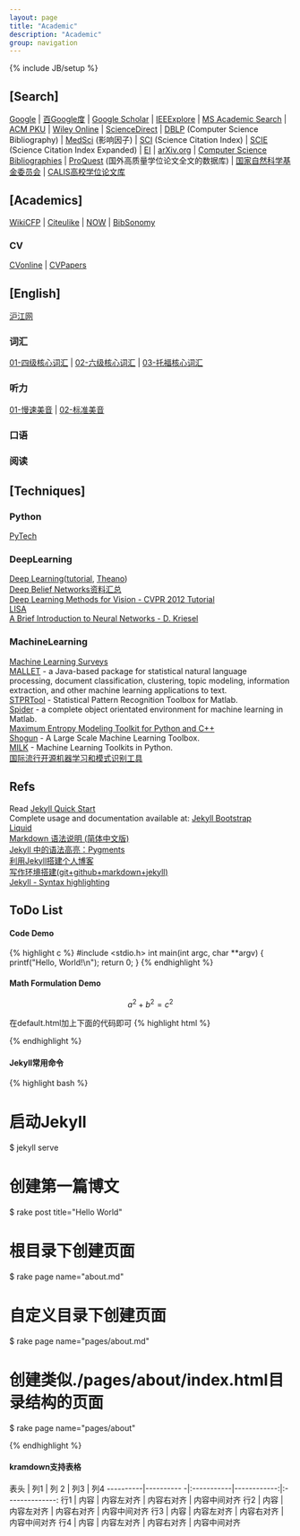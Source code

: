 ```yaml
---
layout: page
title: "Academic"
description: "Academic"
group: navigation
---
```

{% include JB/setup %}



## [Search]
[Google](http://www.google.com)
 | [百Google度](http://www.baigoogledu.com)
 | [Google Scholar](http://scholar.google.com/)
 | [IEEExplore](http://ieeexplore.ieee.org/Xplore/home.jsp)
 | [MS Academic Search](http://academic.research.microsoft.com/Default.aspx)
 | [ACM PKU](http://acm.lib.tsinghua.edu.cn/acm/)
 | [Wiley Online](http://onlinelibrary.wiley.com/)
 | [ScienceDirect](http://www.sciencedirect.com/)
 | [DBLP](http://www.informatik.uni-trier.de/~ley/db/) (Computer Science Bibliography)
 | [MedSci](http://www.medsci.cn/sciif.asp?action=search) (影响因子)
 | [SCI](http://www.thomsonscientific.com/cgi-bin/jrnlst/jlresults.cgi?PC=K) (Science Citation Index)
 | [SCIE](http://www.thomsonscientific.com/cgi-bin/jrnlst/jlresults.cgi?PC=D) (Science Citation Index Expanded)
 | [EI](http://www.engineeringvillage.com/search/quick.url)
 | [arXiv.org](http://arxiv.org/)
 | [Computer Science Bibliographies](http://liinwww.ira.uka.de/bibliography/index.html)
 | [ProQuest](http://search.proquest.com/index) (国外高质量学位论文全文的数据库)
 | [国家自然科学基金委员会](http://www.nsfc.gov.cn/Portal0/default152.htm)
 | [CALIS高校学位论文库](http://etd.calis.edu.cn/)

## [Academics]
[WikiCFP](http://www.wikicfp.com/cfp/)
 | [Citeulike](http://www.citeulike.org/home)
 | [NOW](http://www.nowpublishers.com/)
 | [BibSonomy](http://www.bibsonomy.org/)

### CV
[CVonline](http://homepages.inf.ed.ac.uk/rbf/CVonline/CVentry.htm)
 | [CVPapers](http://www.cvpapers.com/index.html)

## [English]
[沪江网](http://www.hujiang.com/en/#tabs_mainhearder)

### 词汇
[01-四级核心词汇](http://cichang.hujiang.com/book/10445)
 | [02-六级核心词汇](http://cichang.hujiang.com/book/10447)
 | [03-托福核心词汇](http://cichang.hujiang.com/book/10567)

### 听力
[01-慢速美音](http://app.hujiang.com/listen/mansu/?date=2013-02-26)
 | [02-标准美音](http://app.hujiang.com/listen/biaozhun/)

### 口语

### 阅读

## [Techniques]

### Python
[PyTech](http://hyry.dip.jp/tech/slice/slice.html/24)

### DeepLearning
[Deep Learning](http://deeplearning.net/)([tutorial](http://deeplearning.net/tutorial/contents.html), [Theano](http://deeplearning.net/software/theano/))<br>
[Deep Belief Networks资料汇总](http://fantasticinblur.iteye.com/blog/1131640)<br>
[Deep Learning Methods for Vision - CVPR 2012 Tutorial](http://cs.nyu.edu/~fergus/tutorials/deep_learning_cvpr12/)<br>
[LISA](http://www.iro.umontreal.ca/~lisa/twiki/bin/view.cgi/Public)<br>
[A Brief Introduction to Neural Networks - D. Kriesel](http://www.dkriesel.com/en/science/neural_networks)<br>

### MachineLearning
[Machine Learning Surveys](http://www.mlsurveys.com/)<br>
[MALLET](http://mallet.cs.umass.edu/index.php) - a Java-based package for statistical natural language processing, document classification, clustering, topic modeling, information extraction, and other machine learning applications to text.<br>
[STPRTool](http://cmp.felk.cvut.cz/cmp/software/stprtool/) - Statistical Pattern Recognition Toolbox for Matlab.<br>
[Spider](http://people.kyb.tuebingen.mpg.de/spider/) - a complete object orientated environment for machine learning in Matlab.<br>
[Maximum Entropy Modeling Toolkit for Python and C++](http://homepages.inf.ed.ac.uk/lzhang10/maxent_toolkit.html)<br>
[Shogun](http://www.shogun-toolbox.org/page/home/) - A Large Scale Machine Learning Toolbox.<br>
[MILK](https://github.com/luispedro/milk) - Machine Learning Toolkits in Python.<br>
[国际流行开源机器学习和模式识别工具](http://blog.csdn.net/tangyongkang/article/details/6143031)<br>


## Refs

Read [Jekyll Quick Start](http://jekyllbootstrap.com/usage/jekyll-quick-start.html)<br>
Complete usage and documentation available at: [Jekyll Bootstrap](http://jekyllbootstrap.com)<br>
[Liquid](https://github.com/Shopify/liquid/wiki/Liquid-for-Designers)<br>
[Markdown 语法说明 (简体中文版)](http://wowubuntu.com/markdown/#precode)<br>
[Jekyll 中的语法高亮：Pygments](http://havee.me/internet/2013-08/support-pygments-in-jekyll.html)<br>
[利用Jekyll搭建个人博客](http://www.mceiba.com/develop/jekyll-introduction.html)<br>
[写作环境搭建(git+github+markdown+jekyll)](http://site.douban.com/196781/widget/notes/12161495/note/264946576/)<br>
[Jekyll - Syntax highlighting](http://truongtx.me/2012/12/28/jekyll-bootstrap-syntax-highlighting/)<br>

## ToDo List

#### Code Demo
{% highlight c %}
#include <stdio.h>
int main(int argc, char **argv)
{
    printf("Hello, World!\n");
    return 0;
}
{% endhighlight %}

#### Math Formulation Demo
$$a^2 + b^2 = c^2$$

在default.html加上下面的代码即可
{% highlight html %}
<script type="text/javascript"
 src="http://cdn.mathjax.org/mathjax/latest/MathJax.js?config=TeX-AMS-MML_HTMLorMML">
</script>
{% endhighlight %}

#### Jekyll常用命令
{% highlight bash %}
# 启动Jekyll
$ jekyll serve

# 创建第一篇博文
$ rake post title="Hello World"

# 根目录下创建页面
$ rake page name="about.md"

# 自定义目录下创建页面
$ rake page name="pages/about.md"

# 创建类似./pages/about/index.html目录结构的页面
$ rake page name="pages/about"

{% endhighlight %}

#### kramdown支持表格

表头      | 列1        | 列 2       |  列3        | 列4
----------|---------- -|:-----------|------------:|:--------------:
行1       | 内容       | 内容左对齐 | 内容右对齐  | 内容中间对齐
行2       | 内容       | 内容左对齐 | 内容右对齐  | 内容中间对齐
行3       | 内容       | 内容左对齐 | 内容右对齐  | 内容中间对齐
行4       | 内容       | 内容左对齐 | 内容右对齐  | 内容中间对齐

